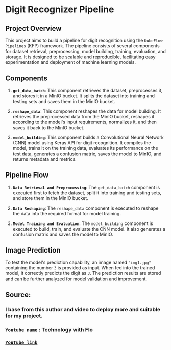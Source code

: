 # Digit Recognizer Pipeline

## Project Overview

This project aims to build a pipeline for digit recognition using the `KubeFlow Pipelines` (KFP) framework. The pipeline consists of several components for dataset retrieval, preprocessing, model building, training, evaluation, and storage. It is designed to be scalable and reproducible, facilitating easy experimentation and deployment of machine learning models.

## Components

1. **`get_data_batch`**: This component retrieves the dataset, preprocesses it, and stores it in a MinIO bucket. It splits the dataset into training and testing sets and saves them in the MinIO bucket.

2. **`reshape_data`**: This component reshapes the data for model building. It retrieves the preprocessed data from the MinIO bucket, reshapes it according to the model's input requirements, normalizes it, and then saves it back to the MinIO bucket.

3. **`model_building`**: This component builds a Convolutional Neural Network (CNN) model using Keras API for digit recognition. It compiles the model, trains it on the training data, evaluates its performance on the test data, generates a confusion matrix, saves the model to MinIO, and returns metadata and metrics.

## Pipeline Flow

1. **`Data Retrieval and Preprocessing`**: The `get_data_batch` component is executed first to fetch the dataset, split it into training and testing sets, and store them in the MinIO bucket.

2. **`Data Reshaping`**: The `reshape_data` component is executed to reshape the data into the required format for model training.

3. **`Model Training and Evaluation`**: The `model_building` component is executed to build, train, and evaluate the CNN model. It also generates a confusion matrix and saves the model to MinIO.

## Image Prediction

To test the model's prediction capability, an image named `"img1.jpg"` containing the number `3` is provided as input. When fed into the trained model, it correctly predicts the digit as `3`. The prediction results are stored and can be further analyzed for model validation and improvement.

## Source:

### I base from this author and video to deploy more and suitable for my project.
### `Youtube name` : Technology with Flo
### [`YouTube link`](https://www.youtube.com/watch?v=6wWdNg0GMV4)
